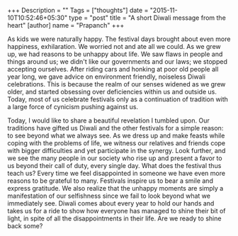 +++
Description = ""
Tags = ["thoughts"]
date = "2015-11-10T10:52:46+05:30"
type = "post"
title = "A short Diwali message from the heart"
[author]
  name = "Prapanch"
+++

As kids we were naturally happy. The festival days brought about even more happiness, exhilaration. We worried not and ate all we could. As we grew up, we had reasons to be unhappy about life. We saw flaws in people and things around us; we didn't like our governments and our laws; we stopped accepting ourselves. After riding cars and honking at poor old people all year long, we gave advice on environment friendly, noiseless Diwali celebrations. This is because the realm of our senses widened as we grew older, and started obsessing over deficiencies within us and outside us. Today, most of us celebrate festivals only as a continuation of tradition with a large force of cynicism pushing against us. 

Today, I would like to share a beautiful revelation I tumbled upon. Our traditions have gifted us Diwali and the other festivals for a simple reason: to see beyond what we always see. As we dress up and make feasts while coping with the problems of life, we witness our relatives and friends cope with bigger difficulties and yet participate in the synergy.  Look further, and we see the many people in our society who rise up and present a favor to us beyond their call of duty,  every single day. What does the festival thus teach us? Every time we feel disappointed in someone we have even more reasons to be grateful to many. Festivals inspire us to bear a smile and express gratitude. We also realize that the unhappy moments are simply a manifestation of our selfishness since we fail to look beyond what we immediately see. Diwali comes about every year to hold our hands and takes us for a ride to show how everyone has managed to shine their bit of light, in spite of all the disappointments in their life. Are we ready to shine back some? 
